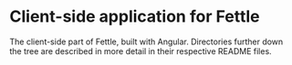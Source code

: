 # Client-side application for Fettle

The client-side part of Fettle, built with Angular. Directories further down the tree are described in more detail in their respective README files.
